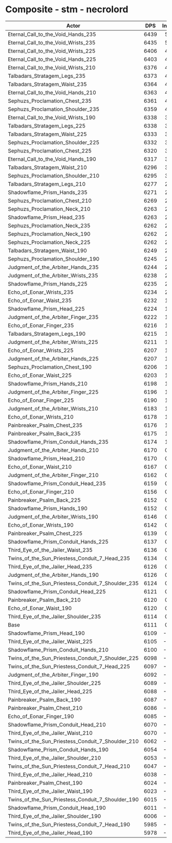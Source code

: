 # Composite - stm - necrolord
| Actor | DPS | Increase |
|---|:---:|:---:|
|Eternal_Call_to_the_Void_Hands_235|6439|5.38%|
|Eternal_Call_to_the_Void_Wrists_235|6435|5.30%|
|Eternal_Call_to_the_Void_Wrists_225|6406|4.83%|
|Eternal_Call_to_the_Void_Hands_225|6403|4.78%|
|Eternal_Call_to_the_Void_Wrists_210|6376|4.35%|
|Talbadars_Stratagem_Legs_235|6373|4.30%|
|Talbadars_Stratagem_Waist_235|6364|4.14%|
|Eternal_Call_to_the_Void_Hands_210|6363|4.12%|
|Sephuzs_Proclamation_Chest_235|6361|4.10%|
|Sephuzs_Proclamation_Shoulder_235|6359|4.07%|
|Eternal_Call_to_the_Void_Wrists_190|6338|3.72%|
|Talbadars_Stratagem_Legs_225|6338|3.72%|
|Talbadars_Stratagem_Waist_225|6333|3.63%|
|Sephuzs_Proclamation_Shoulder_225|6332|3.63%|
|Sephuzs_Proclamation_Chest_225|6320|3.43%|
|Eternal_Call_to_the_Void_Hands_190|6317|3.38%|
|Talbadars_Stratagem_Waist_210|6296|3.03%|
|Sephuzs_Proclamation_Shoulder_210|6295|3.01%|
|Talbadars_Stratagem_Legs_210|6277|2.72%|
|Shadowflame_Prism_Hands_235|6271|2.63%|
|Sephuzs_Proclamation_Chest_210|6269|2.59%|
|Sephuzs_Proclamation_Neck_210|6263|2.49%|
|Shadowflame_Prism_Head_235|6263|2.49%|
|Sephuzs_Proclamation_Neck_235|6262|2.48%|
|Sephuzs_Proclamation_Neck_190|6262|2.48%|
|Sephuzs_Proclamation_Neck_225|6262|2.47%|
|Talbadars_Stratagem_Waist_190|6249|2.26%|
|Sephuzs_Proclamation_Shoulder_190|6245|2.21%|
|Judgment_of_the_Arbiter_Hands_235|6244|2.18%|
|Judgment_of_the_Arbiter_Wrists_235|6238|2.09%|
|Shadowflame_Prism_Hands_225|6235|2.03%|
|Echo_of_Eonar_Wrists_235|6234|2.01%|
|Echo_of_Eonar_Waist_235|6232|1.99%|
|Shadowflame_Prism_Head_225|6224|1.86%|
|Judgment_of_the_Arbiter_Finger_235|6222|1.82%|
|Echo_of_Eonar_Finger_235|6216|1.72%|
|Talbadars_Stratagem_Legs_190|6215|1.71%|
|Judgment_of_the_Arbiter_Wrists_225|6211|1.64%|
|Echo_of_Eonar_Wrists_225|6207|1.58%|
|Judgment_of_the_Arbiter_Hands_225|6207|1.58%|
|Sephuzs_Proclamation_Chest_190|6206|1.55%|
|Echo_of_Eonar_Waist_225|6203|1.51%|
|Shadowflame_Prism_Hands_210|6198|1.43%|
|Judgment_of_the_Arbiter_Finger_225|6196|1.39%|
|Echo_of_Eonar_Finger_225|6190|1.29%|
|Judgment_of_the_Arbiter_Wrists_210|6183|1.19%|
|Echo_of_Eonar_Wrists_210|6178|1.10%|
|Painbreaker_Psalm_Chest_235|6176|1.07%|
|Painbreaker_Psalm_Back_235|6175|1.05%|
|Shadowflame_Prism_Conduit_Hands_235|6174|1.03%|
|Judgment_of_the_Arbiter_Hands_210|6170|0.97%|
|Shadowflame_Prism_Head_210|6170|0.97%|
|Echo_of_Eonar_Waist_210|6167|0.91%|
|Judgment_of_the_Arbiter_Finger_210|6162|0.84%|
|Shadowflame_Prism_Conduit_Head_235|6159|0.80%|
|Echo_of_Eonar_Finger_210|6156|0.74%|
|Painbreaker_Psalm_Back_225|6152|0.67%|
|Shadowflame_Prism_Hands_190|6152|0.67%|
|Judgment_of_the_Arbiter_Wrists_190|6146|0.58%|
|Echo_of_Eonar_Wrists_190|6142|0.51%|
|Painbreaker_Psalm_Chest_225|6139|0.46%|
|Shadowflame_Prism_Conduit_Hands_225|6137|0.42%|
|Third_Eye_of_the_Jailer_Waist_235|6136|0.42%|
|Twins_of_the_Sun_Priestess_Conduit_7_Head_235|6134|0.38%|
|Third_Eye_of_the_Jailer_Head_235|6126|0.26%|
|Judgment_of_the_Arbiter_Hands_190|6126|0.25%|
|Twins_of_the_Sun_Priestess_Conduit_7_Shoulder_235|6124|0.21%|
|Shadowflame_Prism_Conduit_Head_225|6121|0.17%|
|Painbreaker_Psalm_Back_210|6120|0.16%|
|Echo_of_Eonar_Waist_190|6120|0.15%|
|Third_Eye_of_the_Jailer_Shoulder_235|6114|0.06%|
|Base|6111|0.00%|
|Shadowflame_Prism_Head_190|6109|-0.03%|
|Third_Eye_of_the_Jailer_Waist_225|6105|-0.10%|
|Shadowflame_Prism_Conduit_Hands_210|6100|-0.17%|
|Twins_of_the_Sun_Priestess_Conduit_7_Shoulder_225|6098|-0.20%|
|Twins_of_the_Sun_Priestess_Conduit_7_Head_225|6097|-0.22%|
|Judgment_of_the_Arbiter_Finger_190|6092|-0.31%|
|Third_Eye_of_the_Jailer_Shoulder_225|6089|-0.35%|
|Third_Eye_of_the_Jailer_Head_225|6088|-0.37%|
|Painbreaker_Psalm_Back_190|6087|-0.38%|
|Painbreaker_Psalm_Chest_210|6086|-0.41%|
|Echo_of_Eonar_Finger_190|6085|-0.42%|
|Shadowflame_Prism_Conduit_Head_210|6070|-0.66%|
|Third_Eye_of_the_Jailer_Waist_210|6070|-0.67%|
|Twins_of_the_Sun_Priestess_Conduit_7_Shoulder_210|6062|-0.79%|
|Shadowflame_Prism_Conduit_Hands_190|6054|-0.94%|
|Third_Eye_of_the_Jailer_Shoulder_210|6053|-0.94%|
|Twins_of_the_Sun_Priestess_Conduit_7_Head_210|6047|-1.05%|
|Third_Eye_of_the_Jailer_Head_210|6038|-1.20%|
|Painbreaker_Psalm_Chest_190|6024|-1.42%|
|Third_Eye_of_the_Jailer_Waist_190|6023|-1.43%|
|Twins_of_the_Sun_Priestess_Conduit_7_Shoulder_190|6015|-1.57%|
|Shadowflame_Prism_Conduit_Head_190|6011|-1.63%|
|Third_Eye_of_the_Jailer_Shoulder_190|6006|-1.72%|
|Twins_of_the_Sun_Priestess_Conduit_7_Head_190|5985|-2.05%|
|Third_Eye_of_the_Jailer_Head_190|5978|-2.18%|
